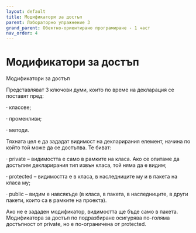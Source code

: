```yaml
---
layout: default
title: Модификатори за достъп
parent: Лабораторно упражнение 3
grand_parent: Обектно-ориентирано програмиране - 1 част
nav_order: 4
---
```

# Модификатори за достъп

Модификатори за достъп

Представляват 3 ключови думи, които по време на декларация се поставят пред:

·         класове;

·         променливи;

·         методи.

Тяхната цел е да зададат видимост на декларирания елемент, начина по който той може да се достъпва. Те биват:

·         private – видимостта е само в рамките на класа. Ако се опитаме да достъпим декларирания тип извън класа, той няма да е видим;

·         protected – видимостта е в класа, в наследниците му и в пакета на класа му;

·         public – видим е навсякъде (в класа, в пакета, в наследниците, в други пакети, които са в рамките на проекта).

Ако не е зададен модификатор, видимостта ще бъде само в пакета. Модификатора за достъп по подразбиране осигурява по-голяма достъпност от private, но е по-ограничена от protected.
